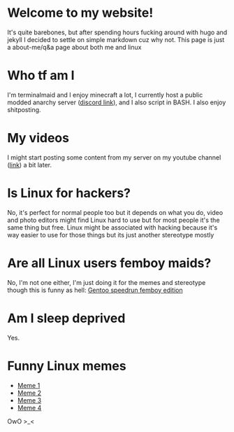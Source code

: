 # Welcome to my website!
It's quite barebones, but after spending hours fucking
around with hugo and jekyll I decided to settle on simple
markdown cuz why not. This page is just a about-me/q&a
page about both me and linux

# Who tf am I
I'm terminalmaid and I enjoy minecraft a lot,
I currently host a public modded anarchy server ([discord link](https://discord.gg/cAPkZUhA8n)),
and I also script in BASH. I also enjoy shitposting.

# My videos
I might start posting some content from my
server on my youtube channel ([link](https://m.youtube.com/channel/UCOHGrQf_8o57I9hg0G1DSrA))
a bit later.

# Is Linux for hackers?
No, it's perfect for normal people too but it depends
on what you do, video and photo editors might find Linux hard to
use but for most people it's the same thing but free.
Linux might be associated with hacking because it's way
easier to use for those things but its just another stereotype mostly

# Are all Linux users femboy maids?
<!-- Yes -->
No, I'm not one either, I'm just doing it for
the memes and stereotype though this is funny as hell:
[Gentoo speedrun femboy edition](https://youtu.be/uqrqbk93v5Y)

# Am I sleep deprived
Yes.

# Funny Linux memes
- [Meme 1](https://youtu.be/G73pZL1aw5c)
- [Meme 2](https://youtu.be/VjGSMUep6_4)
- [Meme 3](https://youtu.be/hbhoAr8GV98)
- [Meme 4](https://youtu.be/FWW7SUbjicg)

OwO >_<
